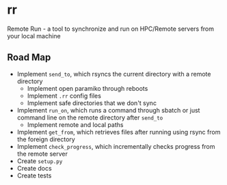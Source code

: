 # rr
Remote Run - a tool to synchronize and run on HPC/Remote servers from your local machine


## Road Map

- Implement `send_to`, which rsyncs the current directory with a remote directory
  - Implement open paramiko through reboots
  - Implement `.rr` config files
  - Implement safe directories that we don't sync
- Implement `run_on`, which runs a command through sbatch or just command line on the remote directory after `send_to`
  - Implement remote and local paths
- Implement `get_from`, which retrieves files after running using rsync from the foreign directory
- Implement `check_progress`, which incrementally checks progress from the remote server
- Create `setup.py`
- Create docs
- Create tests
